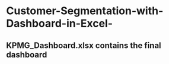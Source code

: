 # Customer-Segmentation-with-Dashboard-in-Excel-

## KPMG_Dashboard.xlsx contains the final dashboard

## 
